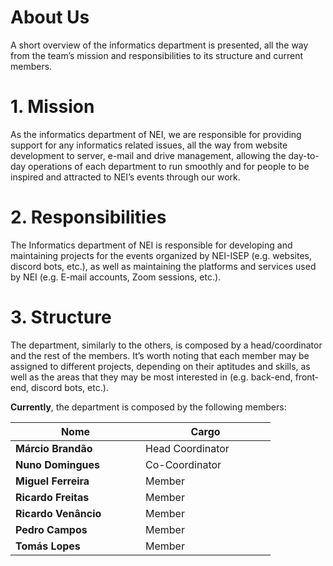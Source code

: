 # About Us

A short overview of the informatics department is presented, all the way from the team’s mission and responsibilities to its structure and current members.

# 1. Mission

As the informatics department of NEI, we are responsible for providing support for any informatics related issues, all the way from website development to server, e-mail and drive management, allowing the day-to-day operations of each department to run smoothly and for people to be inspired and attracted to NEI’s events through our work.

# 2. Responsibilities

The Informatics department of NEI is responsible for developing and maintaining projects for the events organized by NEI-ISEP (e.g. websites, discord bots, etc.), as well as maintaining the platforms and services used by NEI (e.g. E-mail accounts, Zoom sessions, etc.).

# 3. Structure

The department, similarly to the others, is composed by a head/coordinator and the rest of the members. It’s worth noting that each member may be assigned to different projects, depending on their aptitudes and skills, as well as the areas that they may be most interested in (e.g. back-end, front-end, discord bots, etc.).

**Currently**, the department is composed by the following members:

| <div style="width:20vw">Nome</div> | <div style="width:20vw">Cargo</div> |
| ---------------------------------- | ----------------------------------- |
| **Márcio Brandão**                 | Head Coordinator                    |
| **Nuno Domingues**                 | Co-Coordinator                      |
| **Miguel Ferreira**                | Member                              |
| **Ricardo Freitas**                | Member                              |
| **Ricardo Venâncio**               | Member                              |
| **Pedro Campos**                   | Member                              |
| **Tomás Lopes**                    | Member                              |
